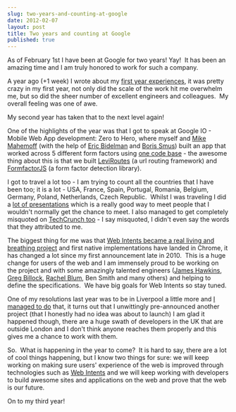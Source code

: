 ```yaml
---
slug: two-years-and-counting-at-google
date: 2012-02-07
layout: post
title: Two years and counting at Google
published: true
---
```

As of February 1st I have been at Google for two years! Yay!  It has been an amazing time and I am truly honored to work for such a company.<p /><div>A year ago (+1 week) I wrote about my <a href="http://paul.kinlan.me/my-first-year-in-google">first year experiences</a>, it was pretty crazy in my first year, not only did the scale of the work hit me overwhelm me, but so did the sheer number of excellent engineers and colleagues.  My overall feeling was one of awe.</div> <p /><div>My second year has taken that to the next level again!</div><p /><div>One of the highlights of the year was that I got to speak at Google IO - Mobile Web App development: Zero to Hero, where myself and <a href="http://www.softwareas.com">Mike Mahemoff</a> (with the help of <a href="https://plus.google.com/118075919496626375791/posts">Eric Bidelman</a> and <a href="http://smus.com/">Boris Smus</a>) built an app that worked across 5 different form factors using <a href="http://github.com/PaulKinlan/IOReader">one code base</a> - the awesome thing about this is that we built <a href="http://github.com/PaulKinlan/LeviRoutes">LeviRoutes</a> (a url routing framework) and <a href="http://github.com/PaulKinlan/FormfactorJS">FormfactorJS</a> (a form factor detection library).</div> <p /><div>I got to travel a lot too - I am trying to count all the countries that I have been too; it is a lot - USA, France, Spain, Portugal, Romania, Belgium, Germany, Poland, Netherlands, Czech Republic.  Whilst I was traveling I did a <a href="http://kinlan-presentations.appspot.com/index.html">lot of presentations</a> which is a really good way to meet people that I wouldn&#39;t normally get the chance to meet. I also managed to get completely misquoted on <a href="http://techcrunch.com/2011/11/24/chrome-getting-native-gamepad-webcam-and-webrtc-support-in-early-2012/">TechCrunch too</a> - I say misquoted, I didn&#39;t even say the words that they attributed to me.</div> <p /><div>The biggest thing for me was that <a href="http://paul.kinlan.me/web-intents-a-fresh-look">Web Intents became a real living and breathing project</a> and first native implementations have landed in Chrome, it has changed a lot since my first announcement late in 2010.  This is a huge change for users of the web and I am immensely proud to be working on the project and with some amazingly talented engineers (<a href="https://plus.google.com/117548600251804149016/posts">James Hawkins</a>, <a href="https://plus.google.com/116540516771641623238/posts">Greg Billock</a>, <a href="https://plus.google.com/107226275692313566931/posts">Rachel Blum</a>, Ben Smith and many others) and helping to define the specifications.  We have big goals for Web Intents so stay tuned.</div> <p /><div>One of my resolutions last year was to be in Liverpool a little more and <a href="http://www.liverpooldailypost.co.uk/ldpbusiness/business-local/2011/08/03/google-heads-to-liverpool-to-work-with-smes-92534-29166327/">I managed to do</a> that, it turns out that I unwittingly pre-announced another project (that I honestly had no idea was about to launch) I am glad it happened though, there are a huge swath of developers in the UK that are outside London and I don&#39;t think anyone reaches them properly and this gives me a chance to work with them.</div> <p /><div>So.  What is happening in the year to come?  It is hard to say, there are a lot of cool things happening, but I know two things for sure: we will keep working on making sure users&#39; experience of the web is improved through technologies such as <a href="http://webintents.org">Web Intents</a> and we will keep working with developers to build awesome sites and applications on the web and prove that the web is our future.</div> <p /><div>On to my third year! </div>

